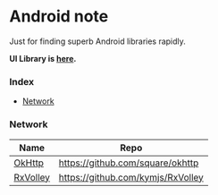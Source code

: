 Android note
====================

Just for finding superb Android libraries rapidly.

**UI Library is [here](https://github.com/happylrd/superb-android-ui).**

### Index
* [Network](#network)

### Network
Name | Repo
--- | ---
[OkHttp](http://square.github.io/okhttp/) | https://github.com/square/okhttp
[RxVolley](http://rxvolley.mydoc.io/) | https://github.com/kymjs/RxVolley
